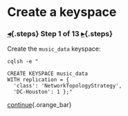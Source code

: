 <div class="top">

# Create a keyspace
### [◂](command:katapod.loadPage?intro){.steps} Step 1 of 13 [▸](command:katapod.loadPage?step2){.steps}
</div>

Create the `music_data` keyspace:
```
cqlsh -e "

CREATE KEYSPACE music_data
WITH replication = {
  'class': 'NetworkTopologyStrategy', 
  'DC-Houston': 1 };"
```

[continue](command:katapod.loadPage?step2){.orange_bar}
